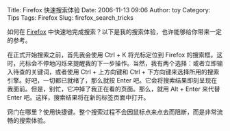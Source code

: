 Title: Firefox 快速搜索体验
Date: 2006-11-13 09:06
Author: toy
Category: Tips
Tags: Firefox
Slug: firefox_search_tricks

如何在 [Firefox](http://www.getfirefox.com)
中快速地完成搜索？以下是我的搜索体验，也许能够给你带来一定的参考。

在正式开始搜索之前，首先我会使用 Ctrl + K 将光标定位到 Firefox
的搜索框。这时，光标会不停地闪烁来提醒我的下一步操作。当然，我有两个选择：或者立即输入待查的关键词，或者使用
Ctrl + 上方向键和 Ctrl +
下方向键来选择所用的搜索引擎。好吧，一切都已就绪了，那么就按 Enter
吧。它会将搜索结果即刻呈现在我面前。但是，别忙，它冲掉了我正在看的页面。那么，就用
Alt + Enter 来代替 Enter 吧。这样，搜索结果将在新的标签页面中打开。

窍门在哪里？使用快捷键。整个搜索过程不会因鼠标点来点去而阻断，而是非常流畅的搜索体验。
